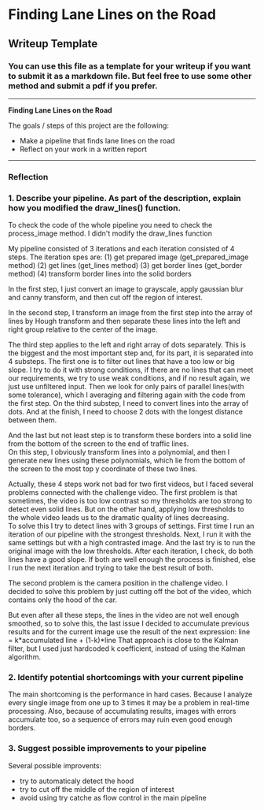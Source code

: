 # **Finding Lane Lines on the Road** 

## Writeup Template

### You can use this file as a template for your writeup if you want to submit it as a markdown file. But feel free to use some other method and submit a pdf if you prefer.

---

**Finding Lane Lines on the Road**

The goals / steps of this project are the following:
* Make a pipeline that finds lane lines on the road
* Reflect on your work in a written report



---

### Reflection

### 1. Describe your pipeline. As part of the description, explain how you modified the draw_lines() function.

To check the code of the whole pipeline you need to check the process_image method. I didn't modify the draw_lines function

My pipeline consisted of 3 iterations and each iteration consisted of 4 steps.
The iteration spes are: 
(1) get prepared image (get_prepared_image method)
(2) get lines (get_lines method)
(3) get border lines (get_border method)
(4) transform border lines into the solid borders

In the first step, I just convert an image to grayscale, apply gaussian blur and canny transform, and then cut off the region of interest. 

In the second step, I transform an image from the first step into the array of lines by Hough transform and then separate these lines into the left and right group relative to the center of the image.  

The third step applies to the left and right array of dots separately. This is the biggest and the most important step and, for its part, it is separated into 4 substeps. The first one is to filter out lines that have a too low or big slope. I try to do it with strong conditions, if there are no lines that can meet our requirements, we try to use weak conditions, and if no result again, we just use unfiltered input. 
Then we look for only pairs of parallel lines(with some tolerance), which I averaging and filtering again with the code from the first step.
On the third substep, I need to convert lines into the array of dots.
And at the finish, I need to choose 2 dots with the longest distance between them.

And the last but not least step is to transform these borders into a solid line from the bottom of the screen to the end of traffic lines.  
On this step, I obviously transform lines into a polynomial, and then I generate new lines using these polynomials, which lie from the bottom of the screen to the most top y coordinate of these two lines.

Actually, these 4 steps work not bad for two first videos, but I faced several problems connected with the challenge video.
The first problem is that sometimes, the video is too low contrast so my thresholds are too strong to detect even solid lines. But on the other hand, applying low thresholds to the whole video leads us to the dramatic quality of lines decreasing.  
To solve this I try to detect lines with 3 groups of settings. First time I run an iteration of our pipeline with the strongest thresholds. Next,  I run it with the same settings but with a high contrasted image. And the last try is to run the original image with the low thresholds. After each iteration, I check, do both lines have a good slope. If both are well enough the process is finished, else I run the next iteration and trying to take the best result of both.

The second problem is the camera position in the challenge video. I decided to solve this problem by just cutting off the bot of the video, which contains only the hood of the car.

But even after all these steps, the lines in the video are not well enough smoothed, so to solve this, the last issue I decided to accumulate previous results and for the current image use the result of the next expression:
line = k\*accumulated line + (1-k)\*line 
That approach is close to the Kalman filter, but I used just hardcoded k coefficient, instead of using the Kalman algorithm.



### 2. Identify potential shortcomings with your current pipeline

The main shortcoming is the performance in hard cases. Because I analyze every single image from one up to 3 times it may be a problem in real-time processing. 
Also, because of accumulating results, images with errors accumulate too, so a sequence of errors may ruin even good enough borders.

### 3. Suggest possible improvements to your pipeline

Several possible improvents: 
- try to automaticaly detect the hood
- try to cut off the middle of the region of interest
- avoid using try catche as flow control in the main pipeline